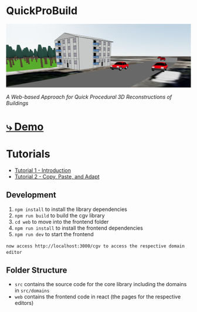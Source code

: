 # QuickProBuild

![Header](./cgv.png)

_A Web-based Approach for Quick Procedural 3D Reconstructions of Buildings_

# [⤷ Demo](https://cc-bbohlender.github.io/cgv)

# Tutorials

* [Tutorial 1 - Introduction](https://youtu.be/zPJIINTPS94)
* [Tutorial 2 - Copy, Paste, and Adapt](https://youtu.be/r1kTkCn6QgI)

## Development

1. `npm install` to install the library dependencies
2. `npm run build` to build the cgv library
3. `cd web` to move into the frontend folder
4. `npm run install` to install the frontend dependencies
5. `npm run dev` to start the frontend

`now access http://localhost:3000/cgv to access the respective domain editor`

## Folder Structure

-   `src` contains the source code for the core library including the domains in `src/domains`
-   `web` contains the frontend code in react (the pages for the respective editors)

